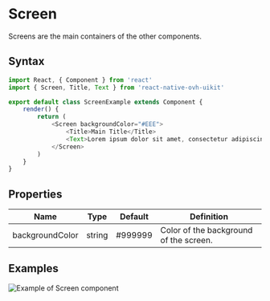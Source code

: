 # Screen

Screens are the main containers of the other components.

## Syntax

```javascript
import React, { Component } from 'react'
import { Screen, Title, Text } from 'react-native-ovh-uikit'

export default class ScreenExample extends Component {
    render() {
        return (
            <Screen backgroundColor="#EEE">
                <Title>Main Title</Title>
                <Text>Lorem ipsum dolor sit amet, consectetur adipiscing elit. Phasellus cursus leo sodales, commodo enim in, malesuada lacus. Aenean eget quam bibendum, accumsan purus id, interdum justo. Phasellus aliquet orci sed dignissim egestas. Duis blandit suscipit diam sit amet aliquet. Mauris tincidunt volutpat leo sit amet sollicitudin. Curabitur ultricies, magna nec pulvinar mollis, leo nulla malesuada purus, pellentesque rhoncus velit turpis in lorem.</Text>
            </Screen>
        )
    }
}
```

## Properties

| Name | Type | Default | Definition |
| - | - | - | - |
| backgroundColor | string | #999999 | Color of the background of the screen. |

## Examples

![Example of Screen component](https://raw.githubusercontent.com/cygy/ovh-ui-kit-documentation/react-native/src/assets/components/example.png)